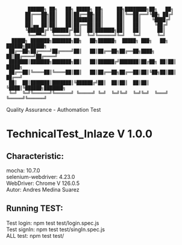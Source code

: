             ██████╗ ██╗   ██╗ █████╗ ██╗     ██╗████████╗██╗   ██╗
           ██╔═══██╗██║   ██║██╔══██╗██║     ██║╚══██╔══╝╚██╗ ██╔╝
           ██║   ██║██║   ██║███████║██║     ██║   ██║    ╚████╔╝ 
           ██║▄▄ ██║██║   ██║██╔══██║██║     ██║   ██║     ╚██╔╝  
           ╚██████╔╝╚██████╔╝██║  ██║███████╗██║   ██║      ██║   
            ╚══▀▀═╝  ╚═════╝ ╚═╝  ╚═╝╚══════╝╚═╝   ╚═╝      ╚═╝   
      █████╗ ███████╗███████╗██╗   ██╗██████╗  █████╗ ███╗   ██╗ ██████╗███████╗
     ██╔══██╗██╔════╝██╔════╝██║   ██║██╔══██╗██╔══██╗████╗  ██║██╔════╝██╔════╝
     ███████║███████╗███████╗██║   ██║██████╔╝███████║██╔██╗ ██║██║     █████╗  
     ██╔══██║╚════██║╚════██║██║   ██║██╔══██╗██╔══██║██║╚██╗██║██║     ██╔══╝  
     ██║  ██║███████║███████║╚██████╔╝██║  ██║██║  ██║██║ ╚████║╚██████╗███████╗
     ╚═╝  ╚═╝╚══════╝╚══════╝ ╚═════╝ ╚═╝  ╚═╝╚═╝  ╚═╝╚═╝  ╚═══╝ ╚═════╝╚══════╝

Quality Assurance  - Authomation Test 

# TechnicalTest_Inlaze V 1.0.0

## Characteristic:
mocha:              10.7.0 <br>
selenium-webdriver: 4.23.0 <br>
WebDriver:          Chrome V 126.0.5 <br>
Autor:              Andres Medina Suarez <br>

## Running TEST:
Test login:     npm test test/login.spec.js <br>
Test signIn:    npm test test/singIn.spec.js <br>
ALL test:       npm test test/ <br>



